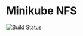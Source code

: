 # Minikube NFS

[![Build Status](https://travis-ci.org/mstrzele/minikube-nfs.svg?branch=master)](https://travis-ci.org/mstrzele/minikube-nfs)
